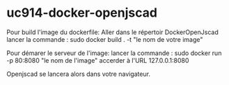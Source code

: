# uc914-docker-openjscad
 
Pour build l'image du dockerfile:
  Aller dans le répertoir DockerOpenJscad
  lancer la commande : sudo docker build . -t "le nom de votre image"
  
Pour démarer le serveur de l'image:
  lancer la commande : sudo docker run -p 80:8080 "le nom de l'image"
  accerder à l'URL 127.0.0.1:8080
  
Openjscad se lancera alors dans votre navigateur.
